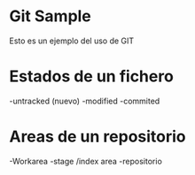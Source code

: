 # Git Sample

Esto es un ejemplo del uso de GIT

# Estados de un fichero

-untracked (nuevo)
-modified
-commited

# Areas de un repositorio

-Workarea
-stage /index area
-repositorio


